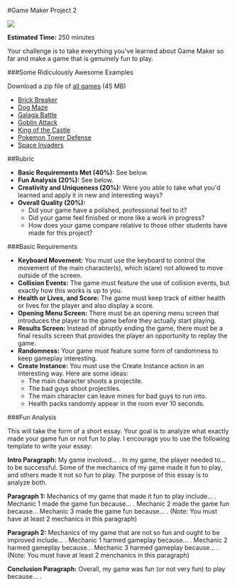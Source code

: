 #Game Maker Project 2

![](http://christensenacademy.org/modules/beginning-game-maker/challenges/project-2.png)

**Estimated Time:** 250 minutes

Your challenge is to take everything you've learned about Game Maker so far and make a game that is genuinely fun to play.

###Some Ridiculously Awesome Examples

Download a zip file of [all games](http://christensenacademy.org/modules/beginning-game-maker/challenges/example-projects/all-games.gmx.zip) (45 MB)

* [Brick Breaker](http://christensenacademy.org/modules/beginning-game-maker/challenges/example-projects/brick-breaker.html)
* [Dog Maze](http://christensenacademy.org/modules/beginning-game-maker/challenges/example-projects/dog-maze.html)
* [Galaga Battle](http://christensenacademy.org/modules/beginning-game-maker/challenges/example-projects/galaga-battle.html)
* [Goblin Attack](http://christensenacademy.org/modules/beginning-game-maker/challenges/example-projects/goblin-attack.html)
* [King of the Castle](http://christensenacademy.org/modules/beginning-game-maker/challenges/example-projects/king-of-the-castle.html)
* [Pokemon Tower Defense](http://christensenacademy.org/modules/beginning-game-maker/challenges/example-projects/pokemon-tower-defense.html)
* [Space Invaders](http://christensenacademy.org/modules/beginning-game-maker/challenges/example-projects/space-invaders.html)

##Rubric

* **Basic Requirements Met (40%):** See below.
* **Fun Analysis (20%):** See below.
* **Creativity and Uniqueness (20%):** Were you able to take what you'd learned and apply it in new and interesting ways?
* **Overall Quality (20%):**
  * Did your game have a polished, professional feel to it?
  * Did your game feel finished or more like a work in progress?
  * How does your game compare relative to those other students have made for this project?

###Basic Requirements
* **Keyboard Movement:** You must use the keyboard to control the movement of the main character(s), which is(are) not allowed to move outside of the screen.
* **Collision Events:** The game must feature the use of collision events, but exactly how this works is up to you.
* **Health or Lives, and Score:** The game must keep track of either health or lives for the player and also display a score.
* **Opening Menu Screen:** There must be an opening menu screen that introduces the player to the game before they actually start playing.
* **Results Screen:** Instead of abruptly ending the game, there must be a final results screen that provides the player an opportunity to replay the game.
* **Randomness:** Your game must feature some form of randomness to keep gameplay interesting.
* **Create Instance:** You must use the Create Instance action in an interesting way. Here are some ideas:
  * The main character shoots a projectile.
  * The bad guys shoot projectiles.
  * The main character can leave mines for bad guys to run into.
  * Health packs randomly appear in the room ever 10 seconds.


###Fun Analysis

This will take the form of a short essay. Your goal is to analyze what exactly made your game fun or not fun to play. I encourage you to use the following template to write your essay:

**Intro Paragraph:** My game involved... . In my game, the player needed to... to be successful. Some of the mechanics of my game made it fun to play, and others made it not so fun to play. The purpose of this essay is to analyze both.

**Paragraph 1:** Mechanics of my game that made it fun to play include... . Mechanic 1 made the game fun because... . Mechanic 2 made the game fun because... Mechanic 3 made the game fun because... . (Note: You must have at least 2 mechanics in this paragraph)

**Paragraph 2:** Mechanics of my game that are not so fun and ought to be improved include... . Mechanic 1 harmed gameplay because... . Mechanic 2 harmed gameplay because... Mechanic 3 harmed gameplay because... . (Note: You must have at least 2 menchanics in this paragraph)

**Conclusion Paragraph:** Overall, my game was fun (or not very fun) to play because... .
